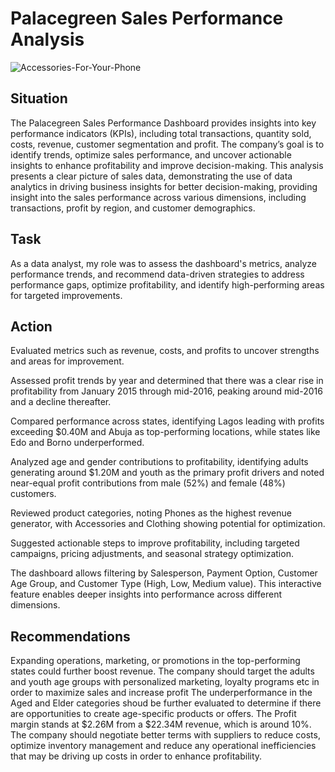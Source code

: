 # Palacegreen Sales Performance Analysis

![Accessories-For-Your-Phone](https://github.com/user-attachments/assets/00a84c94-7fbe-458e-a361-369b7d19cf3b)

## Situation
The Palacegreen Sales Performance Dashboard provides insights into key performance indicators (KPIs), including total transactions, quantity sold, costs, revenue, customer segmentation and profit. 
The company’s goal is to identify trends, optimize sales performance, and uncover actionable insights to enhance profitability and improve decision-making.
This analysis presents a clear picture of sales data, demonstrating the use of data analytics in driving business insights for better decision-making, providing insight into the sales performance across various dimensions, 
including transactions, profit by region, and customer demographics.

## Task
As a data analyst, my role was to assess the dashboard's metrics, analyze performance trends, and recommend data-driven strategies to address performance gaps, optimize profitability, and identify high-performing areas for targeted improvements.

## Action
Evaluated metrics such as revenue, costs, and profits to uncover strengths and areas for improvement.

Assessed profit trends by year and determined that there was a clear rise in profitability from January 2015 through mid-2016, peaking around mid-2016 and a decline thereafter.

Compared performance across states, identifying Lagos leading with profits exceeding $0.40M and Abuja as top-performing locations, while states like Edo and Borno underperformed. 

Analyzed age and gender contributions to profitability, identifying adults generating around $1.20M and youth as the primary profit drivers and noted near-equal profit contributions from male (52%) and female (48%) customers.

Reviewed product categories, noting Phones as the highest revenue generator, with Accessories and Clothing showing potential for optimization.

Suggested actionable steps to improve profitability, including targeted campaigns, pricing adjustments, and seasonal strategy optimization.

The dashboard allows filtering by Salesperson, Payment Option, Customer Age Group, and Customer Type (High, Low, Medium value). This interactive feature enables deeper insights into performance across different dimensions.


## Recommendations
Expanding operations, marketing, or promotions in the top-performing states could further boost revenue.
The company should target the adults and youth age groups with personalized marketing, loyalty programs etc in order to maximize sales and increase profit
The underperformance in the Aged and Elder categories shoud be further evaluated to determine if there are opportunities to create age-specific products or offers.
The Profit margin stands at $2.26M from a $22.34M revenue, which is around 10%. The company should negotiate better terms with suppliers to reduce costs, optimize inventory management and reduce any operational inefficiencies 
that may be driving up costs in order to enhance profitability.
